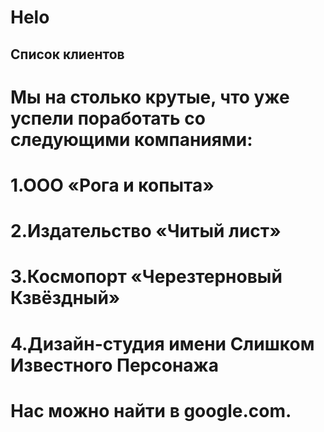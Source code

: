 # Helo 

## Список клиентов
# Мы на столько крутые, что уже успели поработать со следующими компаниями:

# 1.ООО «Рога и копыта»
# 2.Издательство «Читый лист»
# 3.Космопорт «Черезтерновый Кзвёздный»
# 4.Дизайн-студия имени Слишком Известного Персонажа
# Нас можно найти в google.com.

